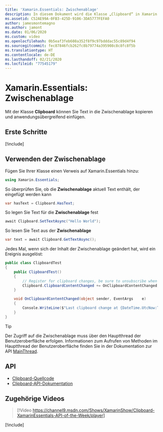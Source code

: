 ```yaml
---
title: 'Xamarin.Essentials: Zwischenablage'
description: In diesem Dokument wird die Klasse „Clipboard“ in Xamarin.Essentials beschrieben, mit der Sie Text in die Zwischenablage kopieren und anwendungsübergreifend einfügen können.
ms.assetid: C52AE99A-0FB3-425D-9106-3DA5777FEFA0
author: jamesmontemagno
ms.author: jamont
ms.date: 01/06/2020
ms.custom: video
ms.openlocfilehash: 0b5eaf3feb608a352f8f9c97bdddac55c89d4f94
ms.sourcegitcommit: fec87846fcb262fc8b79774a395908c8c8fc8f5b
ms.translationtype: HT
ms.contentlocale: de-DE
ms.lasthandoff: 02/21/2020
ms.locfileid: "77545179"
---
```

# <a name="xamarinessentials-clipboard"></a>Xamarin.Essentials: Zwischenablage

Mit der Klasse **Clipboard** können Sie Text in die Zwischenablage kopieren und anwendungsübergreifend einfügen.

## <a name="get-started"></a>Erste Schritte

[!include[](~/essentials/includes/get-started.md)]

## <a name="using-clipboard"></a>Verwenden der Zwischenablage

Fügen Sie Ihrer Klasse einen Verweis auf Xamarin.Essentials hinzu:

```csharp
using Xamarin.Essentials;
```

So überprüfen Sie, ob die **Zwischenablage** aktuell Text enthält, der eingefügt werden kann

```csharp
var hasText = Clipboard.HasText;
```

So legen Sie Text für die **Zwischenablage** fest

```csharp
await Clipboard.SetTextAsync("Hello World");
```

So lesen Sie Text aus der **Zwischenablage**

```csharp
var text = await Clipboard.GetTextAsync();
```

Jedes Mal, wenn sich der Inhalt der Zwischenablage geändert hat, wird ein Ereignis ausgelöst:

```csharp
public class ClipboardTest
{
    public ClipboardTest()
    {
        // Register for clipboard changes, be sure to unsubscribe when needed
        Clipboard.ClipboardContentChanged += OnClipboardContentChanged;
    }

    void OnClipboardContentChanged(object sender, EventArgs    e)
    {
        Console.WriteLine($"Last clipboard change at {DateTime.UtcNow:T}";);
    }
}
```

> [!TIP]
> Der Zugriff auf die Zwischenablage muss über den Hauptthread der Benutzeroberfläche erfolgen. Informationen zum Aufrufen von Methoden im Hauptthread der Benutzeroberfläche finden Sie in der Dokumentation zur API [MainThread](~/essentials/main-thread.md).

## <a name="api"></a>API

- [Clipboard-Quellcode](https://github.com/xamarin/Essentials/tree/master/Xamarin.Essentials/Clipboard)
- [Clipboard-API-Dokumentation](xref:Xamarin.Essentials.Clipboard)

## <a name="related-video"></a>Zugehörige Videos

> [!Video https://channel9.msdn.com/Shows/XamarinShow/Clipboard-XamarinEssentials-API-of-the-Week/player]

[!include[](~/essentials/includes/xamarin-show-essentials.md)]
